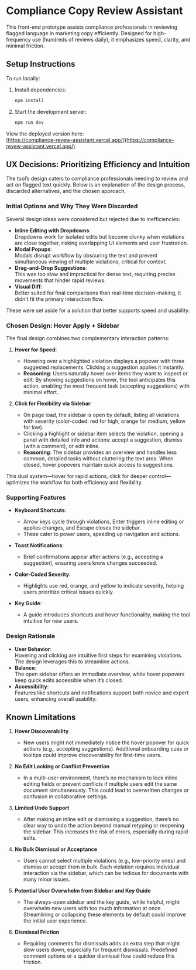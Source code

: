 # Compliance Copy Review Assistant

This front-end prototype assists compliance professionals in reviewing flagged language in marketing copy efficiently. Designed for high-frequency use (hundreds of reviews daily), it emphasizes speed, clarity, and minimal friction.

## Setup Instructions

To run locally:  
1. Install dependencies:  
   ```bash
   npm install
   ```  
2. Start the development server:  
   ```bash
   npm run dev
   ```  

View the deployed version here:  
[https://compliance-revew-assistant.vercel.app/](https://compliance-revew-assistant.vercel.app/)

## UX Decisions: Prioritizing Efficiency and Intuition

The tool’s design caters to compliance professionals needing to review and act on flagged text quickly. Below is an explanation of the design process, discarded alternatives, and the chosen approach.

### Initial Options and Why They Were Discarded

Several design ideas were considered but rejected due to inefficiencies:  
- **Inline Editing with Dropdowns**:  
  Dropdowns work for isolated edits but become clunky when violations are close together, risking overlapping UI elements and user frustration.  
- **Modal Popups**:  
  Modals disrupt workflow by obscuring the text and prevent simultaneous viewing of multiple violations, critical for context.  
- **Drag-and-Drop Suggestions**:  
  This was too slow and impractical for dense text, requiring precise movements that hinder rapid reviews.  
- **Visual Diff**:  
  Better suited for final comparisons than real-time decision-making, it didn’t fit the primary interaction flow.  

These were set aside for a solution that better supports speed and usability.

### Chosen Design: Hover Apply + Sidebar

The final design combines two complementary interaction patterns:  
1. **Hover for Speed**:  
   - Hovering over a highlighted violation displays a popover with three suggested replacements. Clicking a suggestion applies it instantly.  
   - **Reasoning**: Users naturally hover over items they want to inspect or edit. By showing suggestions on hover, the tool anticipates this action, enabling the most frequent task (accepting suggestions) with minimal effort.  

2. **Click for Flexibility via Sidebar**:  
   - On page load, the sidebar is open by default, listing all violations with severity (color-coded: red for high, orange for medium, yellow for low).  
   - Clicking a highlight or sidebar item selects the violation, opening a panel with detailed info and actions: accept a suggestion, dismiss (with a comment), or edit inline.  
   - **Reasoning**: The sidebar provides an overview and handles less common, detailed tasks without cluttering the text area. When closed, hover popovers maintain quick access to suggestions.  

This dual system—hover for rapid actions, click for deeper control—optimizes the workflow for both efficiency and flexibility.

### Supporting Features

- **Keyboard Shortcuts**:  
  - Arrow keys cycle through violations, Enter triggers inline editing or applies changes, and Escape closes the sidebar.  
  - These cater to power users, speeding up navigation and actions.  

- **Toast Notifications**:  
  - Brief confirmations appear after actions (e.g., accepting a suggestion), ensuring users know changes succeeded.  

- **Color-Coded Severity**:  
  - Highlights use red, orange, and yellow to indicate severity, helping users prioritize critical issues quickly.  

- **Key Guide**:  
  - A guide introduces shortcuts and hover functionality, making the tool intuitive for new users.  

### Design Rationale

- **User Behavior**:  
  Hovering and clicking are intuitive first steps for examining violations. The design leverages this to streamline actions.  
- **Balance**:  
  The open sidebar offers an immediate overview, while hover popovers keep quick edits accessible when it’s closed.  
- **Accessibility**:  
  Features like shortcuts and notifications support both novice and expert users, enhancing overall usability.

## Known Limitations

1. **Hover Discoverability**  
   - New users might not immediately notice the hover popover for quick actions (e.g., accepting suggestions). Additional onboarding cues or tooltips could improve discoverability for first-time users.

2. **No Edit Locking or Conflict Prevention**  
   - In a multi-user environment, there’s no mechanism to lock inline editing fields or prevent conflicts if multiple users edit the same document simultaneously. This could lead to overwritten changes or confusion in collaborative settings.

3. **Limited Undo Support**  
   - After making an inline edit or dismissing a suggestion, there’s no clear way to undo the action beyond manual retyping or reopening the sidebar. This increases the risk of errors, especially during rapid edits.

4. **No Bulk Dismissal or Acceptance**  
   - Users cannot select multiple violations (e.g., low-priority ones) and dismiss or accept them in bulk. Each violation requires individual interaction via the sidebar, which can be tedious for documents with many minor issues.

5. **Potential User Overwhelm from Sidebar and Key Guide**  
   - The always-open sidebar and the key guide, while helpful, might overwhelm new users with too much information at once. Streamlining or collapsing these elements by default could improve the initial user experience.

6. **Dismissal Friction**  
   - Requiring comments for dismissals adds an extra step that might slow users down, especially for frequent dismissals. Predefined comment options or a quicker dismissal flow could reduce this friction.
